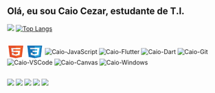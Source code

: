 ## Olá, eu sou Caio Cezar, estudante de T.I.

<img height="190em" src="https://github-readme-stats.vercel.app/api?username=Skarzyll&show_icons=true&theme=dark#gh-dark-mode-only" /> <a href="https://github.com/anuraghazra/github-readme-stats"> <img height="190em" src="https://github-readme-stats.vercel.app/api/top-langs/?username=Skarzyll&layout=compact" alt="Top Langs" data-canonical-src="https://github-readme-stats.vercel.app/api/top-langs/?username=Skarzyll&layout=compact" style="max-width: 100%;"> </a>

<div style="display: inline_block"><br>
  <img align="center" alt="Caio-HTML" height="30" width="40" src="https://raw.githubusercontent.com/devicons/devicon/master/icons/html5/html5-original.svg">
  <img align="center" alt="Caio-CSS" height="30" width="40" src="https://raw.githubusercontent.com/devicons/devicon/master/icons/css3/css3-original.svg">
  <img align="center" alt="Caio-JavaScript" height="30" width="40" src="https://cdn.jsdelivr.net/gh/devicons/devicon/icons/javascript/javascript-original.svg" />
  <img align="center" alt="Caio-Flutter" height="30" width="40" src="https://cdn.jsdelivr.net/gh/devicons/devicon/icons/flutter/flutter-original.svg">
  <img align="center" alt="Caio-Dart" height="30" width="40" src="https://cdn.jsdelivr.net/gh/devicons/devicon/icons/dart/dart-original.svg">
  <img align="center" alt="Caio-Git" height="30" width="40" src="https://cdn.jsdelivr.net/gh/devicons/devicon/icons/git/git-original.svg">
  <img align="center" alt="Caio-VSCode" height="30" width="40" src="https://cdn.jsdelivr.net/gh/devicons/devicon/icons/vscode/vscode-original.svg" />
  <img align="center" alt="Caio-Canvas" height="30" width="40" src="https://cdn.jsdelivr.net/gh/devicons/devicon/icons/canva/canva-original.svg" />
  <img align="center" alt="Caio-Windows" height="30" width="40" src="https://cdn.jsdelivr.net/gh/devicons/devicon/icons/windows8/windows8-original.svg" />
</div>

##

<a href="https://www.linkedin.com/in/caio-cezar-domingos-de-oliveira-01b389228/" target="_blank"><img src="https://img.shields.io/badge/LinkedIn-0077B5?style=for-the-badge&logo=linkedin&logoColor=white" target="_blanck"></a>
<a href="https://www.instagram.com/sr.caioz/" target="_blank"><img src="https://img.shields.io/badge/-Instagram-%23E4405F?style=for-the-badge&logo=instagram&logoColor=white" target="_blanck"></a>
<a href = "mailto:caiocezar.domingosdeoliveira@gmail.com"><img src="https://img.shields.io/badge/-Gmail-%23333?style=for-the-badge&logo=gmail&logoColor=white" target="_blank"></a>
<a href = "https://t.me/SrCaioZ"><img src="https://img.shields.io/badge/Telegram-2CA5E0?style=for-the-badge&logo=telegram&logoColor=white" target="_blanck"></a>
<a href = "https://twitter.com/CaioCD16"><img src="https://img.shields.io/badge/Twitter-1DA1F2?style=for-the-badge&logo=twitter&logoColor=white" target="_blanck"></a>
